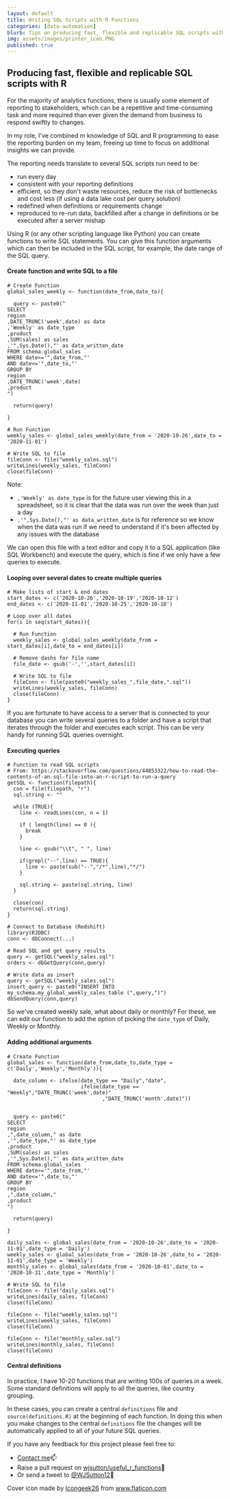 ```yaml
---
layout: default
title: Writing SQL Scripts with R Functions
categories: [data-automation]
blurb: Tips on producing fast, flexible and replicable SQL scripts with R 
img: assets/images/printer_icon.PNG
published: true
---
```


## Producing fast, flexible and replicable SQL scripts with R

For the majority of analytics functions, there is usually some element of reporting to stakeholders, which can be a repetitive and time-consuming task and more required than ever given the demand from business to respond swiftly to changes. 

In my role, I've combined m knowledge of SQL and R programming to ease the reporting burden on my team, freeing up time to focus on additional insights we can provide.

The reporting needs translate to several SQL scripts run need to be:
- run every day
- consistent with your reporting definitions
- efficient, so they don't waste resources, reduce the risk of bottlenecks and cost less (if using a data lake cost per query solution)
- redefined when definitions or requirements change
- reproduced to re-run data, backfilled after a change in definitions or be executed after a server mishap 

Using R (or any other scripting language like Python) you can create functions to write SQL statements. You can give this function arguments which can then be included in the SQL script, for example, the date range of the SQL query.

#### Create function and write SQL to a file
```
# Create Function
global_sales_weekly <- function(date_from,date_to){
  
  query <- paste0("
SELECT 
region
,DATE_TRUNC('week',date) as date
,'Weekly' as date_type
,product
,SUM(sales) as sales
,'",Sys.Date(),"' as data_written_date
FROM schema.global_sales
WHERE date>='",date_from,"'
AND date<='",date_to,"'
GROUP BY 
region
,DATE_TRUNC('week',date)
,product
")
  
  return(query)
  
}

# Run Function
weekly_sales <- global_sales_weekly(date_from = '2020-10-26',date_to = '2020-11-01')

# Write SQL to file
fileConn <- file("weekly_sales.sql")
writeLines(weekly_sales, fileConn)
close(fileConn)

```
Note:
- `,'Weekly' as date_type` is for the future user viewing this in a spreadsheet, so it is clear that the data was run over the week than just a day
- `,'",Sys.Date(),"' as data_written_date` is for reference so we know when the data was run if we need to understand if it's been affected by any issues with the database

We can open this file with a text editor and copy it to a SQL application (like SQL Workbench) and execute the query, which is fine if we only have a few queries to execute. 

#### Looping over several dates to create multiple queries
```
# Make lists of start & end dates
start_dates <- c('2020-10-26','2020-10-19','2020-10-12')
end_dates <- c('2020-11-01','2020-10-25','2020-10-18')

# Loop over all dates
for(i in seq(start_dates)){
  
  # Run Function
  weekly_sales <- global_sales_weekly(date_from = start_dates[i],date_to = end_dates[i])
  
  # Remove dashs for file name
  file_date <- gsub('-','',start_dates[i])
  
  # Write SQL to file
  fileConn <- file(paste0("weekly_sales_",file_date,".sql"))
  writeLines(weekly_sales, fileConn)
  close(fileConn)
}
```
If you are fortunate to have access to a server that is connected to your database you can write several queries to a folder and have a script that iterates through the folder and executes each script. This can be very handy for running SQL queries overnight.

#### Executing queries
```
# Function to read SQL scripts
# From: https://stackoverflow.com/questions/44853322/how-to-read-the-contents-of-an-sql-file-into-an-r-script-to-run-a-query
getSQL <- function(filepath){
  con = file(filepath, "r")
  sql.string <- ""
  
  while (TRUE){
    line <- readLines(con, n = 1)
    
    if ( length(line) == 0 ){
      break
    }
    
    line <- gsub("\\t", " ", line)
    
    if(grepl("--",line) == TRUE){
      line <- paste(sub("--","/*",line),"*/")
    }
    
    sql.string <- paste(sql.string, line)
  }
  
  close(con)
  return(sql.string)
}

# Connect to Database (Redshift)
library(RJDBC)
conn <- dbConnect(...)

# Read SQL and get query results
query <- getSQL("weekly_sales.sql")
orders <- dbGetQuery(conn,query)

# Write data as insert
query <- getSQL("weekly_sales.sql")
insert_query <- paste0("INSERT INTO my_schema.my_global_weekly_sales_table (",query,")")
dbSendQuery(conn,query)
```

So we've created weekly sale, what about daily or monthly? For these, we can edit our function to add the option of picking the `date_type` of Daily, Weekly or Monthly.

#### Adding additional arguments
```
# Create Function
global_sales <- function(date_from,date_to,date_type = c('Daily','Weekly','Monthly')){
  
  date_column <- ifelse(date_type == "Daily","date",
                        ifelse(date_type == "Weekly","DATE_TRUNC('week',date)"
                               ,"DATE_TRUNC('month',date)"))
  
  
  query <- paste0("
SELECT 
region
,",date_column," as date
,'",date_type,"' as date_type
,product
,SUM(sales) as sales
,'",Sys.Date(),"' as data_written_date
FROM schema.global_sales
WHERE date>='",date_from,"'
AND date<='",date_to,"'
GROUP BY 
region
,",date_column,"
,product
")
  
  return(query)
  
}

daily_sales <- global_sales(date_from = '2020-10-26',date_to = '2020-11-01',date_type = 'Daily')
weekly_sales <- global_sales(date_from = '2020-10-26',date_to = '2020-11-01',date_type = 'Weekly')
monthly_sales <- global_sales(date_from = '2020-10-01',date_to = '2020-10-31',date_type = 'Monthly')

# Write SQL to file
fileConn <- file("daily_sales.sql")
writeLines(daily_sales, fileConn)
close(fileConn)

fileConn <- file("weekly_sales.sql")
writeLines(weekly_sales, fileConn)
close(fileConn)

fileConn <- file("monthly_sales.sql")
writeLines(monthly_sales, fileConn)
close(fileConn)
```
#### Central definitions

In practice, I have 10-20 functions that are writing 100s of queries in a week. Some standard definitions will apply to all the queries, like country grouping. 

In these cases, you can create a central `definitions` file and `source(definitions.R)` at the beginning of each function. In doing this when you make changes to the central `definitions` file the changes will be automatically applied to all of your future SQL queries. 

If you have any feedback for this project please feel free to:

- [Contact me](/contact.html)📫
- Raise a pull request on [wjsutton/useful_r_functions](https://github.com/wjsutton/useful_r_functions)🐙  
- Or send a tweet to [@WJSutton12](https://twitter.com/WJSutton12)💬

Cover icon made by <a href="https://www.flaticon.com/authors/icongeek26" title="Icongeek26">Icongeek26</a> from <a href="https://www.flaticon.com/" title="Flaticon"> www.flaticon.com</a>